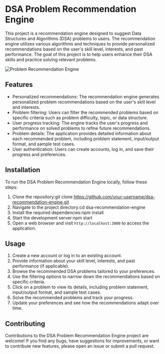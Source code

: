 # DSA Problem Recommendation Engine

This project is a recommendation engine designed to suggest Data Structures and Algorithms (DSA) problems to users. The recommendation engine utilizes various algorithms and techniques to provide personalized recommendations based on the user's skill level, interests, and past performance. The goal of this project is to help users enhance their DSA skills and practice solving relevant problems.

![Problem Recommendation Engine](screenshot.png)

## Features

- Personalized recommendations: The recommendation engine generates personalized problem recommendations based on the user's skill level and interests.
- Problem filtering: Users can filter the recommended problems based on specific criteria such as problem difficulty, topic, or data structure.
- User progress tracking: The engine tracks the user's progress and performance on solved problems to refine future recommendations.
- Problem details: The application provides detailed information about each recommended problem, including problem statement, input/output format, and sample test cases.
- User authentication: Users can create accounts, log in, and save their progress and preferences.

## Installation

To run the DSA Problem Recommendation Engine locally, follow these steps:

1. Clone the repository:git clone https://github.com/your-username/dsa-recommendation-engine.git
2. Navigate to the project directory:cd dsa-recommendation-engine
3.  Install the required dependencies:npm install
4.  Start the development server:npm start
5.  Open a web browser and visit `http://localhost:3000` to access the application.

## Usage

1. Create a new account or log in to an existing account.
2. Provide information about your skill level, interests, and past performance (if applicable).
3. Browse the recommended DSA problems tailored to your preferences.
4. Use the filtering options to narrow down the recommendations based on specific criteria.
5. Click on a problem to view its details, including problem statement, input/output format, and sample test cases.
6. Solve the recommended problems and track your progress.
7. Update your preferences and see how the recommendations adapt over time.

## Contributing

Contributions to the DSA Problem Recommendation Engine project are welcome! If you find any bugs, have suggestions for improvements, or want to contribute new features, please open an issue or submit a pull request.
